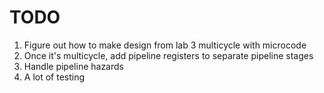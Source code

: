 # TODO
1. Figure out how to make design from lab 3 multicycle with microcode
2. Once it's multicycle, add pipeline registers to separate pipeline stages
3. Handle pipeline hazards
4. A lot of testing
